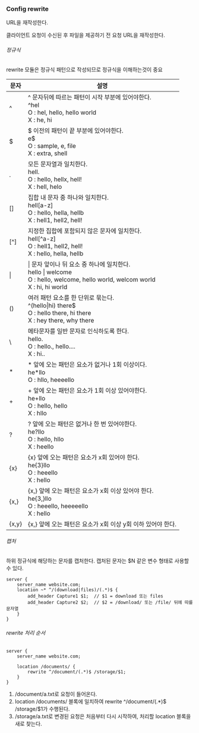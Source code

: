 ### Config rewrite

URL을 재작성한다.

클라이언트 요청이 수신된 후 파일을 제공하기 전 요청 URL을 재작성한다.

###### 정규식

rewrite 모듈은 정규식 패턴으로 작성되므로 정규식을 이해하는것이 중요

| 문자  | 설명                                                         |
| ----- | ------------------------------------------------------------ |
| ^     | ^ 문자뒤에 따르는 패턴이 시작 부분에 있어야한다.<br />^hel <br />O : hel, hello, hello world<br />X : he, hi |
| $     | $ 이전의 패턴이 끝 부분에 있어야한다.<br />e$<br />O : sample, e, file<br />X : extra, shell |
| .     | 모든 문자열과 일치한다.<br />hell.<br />O : hello, hellx, hell!<br />X : hell, helo |
| []    | 집합 내 문자 중 하나와 일치한다. <br />hell[a-z]<br />O : hello, hella, hellb<br />X : hell1, hell2, hell! |
| [^]   | 지정한 집합에 포함되지 않은 문자에 일치한다.<br />hell\[^a-z]<br />O : hell1, hell2, hell!<br />X : hello, hella, hellb |
| \|    | \| 문자 앞이나 뒤 요소 중 하나에 일치한다.<br />hello \| welcome<br />O : hello, welcome, hello world, welcom world<br />X : hi, hi world |
| ()    | 여러 패턴 요소를 한 단위로 묶는다.<br />^(hello\|hi) there$<br />O : hello there, hi there<br />X : hey there, why there |
| \     | 메타문자를 일반 문자로 인식하도록 한다.<br />hello\.<br />O : hello., hello....<br />X : hi.. |
| *     | * 앞에 오는 패턴은 요소가 없거나 1회 이상이다.<br />he*llo<br />O : hllo, heeeello |
| +     | + 앞에 오는 패턴은 요소가 1회 이상 있어야한다.<br />he+llo<br />O : hello, hello<br />X : hllo |
| ?     | ? 앞에 오는 패턴은 없거나 한 번 있어야한다.<br />he?llo<br />O : hello, hllo<br />X : heello |
| {x}   | {x} 앞에 오는 패턴은 요소가 x회 있어야 한다.<br />he{3}llo<br />O : heeello<br />X : hello |
| {x,}  | {x,} 앞에 오는 패턴은 요소가 x회 이상 있어야 한다.<br />he{3,}llo<br />O : heeello, heeeeello<br />X : hello |
| {x,y} | {x,} 앞에 오는 패턴은 요소가 x회 이상 y회 이하 있어야 한다.  |



###### 캡처

하위 정규식에 해당하는 문자를 캡처한다. 캡처된 문자는 $N 같은 변수 형태로 사용할 수 있다.

```
server {
	server_name website.com;
	location ~* ^/(download|files)/(.*)$ {
		add_header Capture1 $1;  // $1 = download 또는 files
		add_header Capture2 $2;  // $2 = /download/ 또는 /file/ 뒤에 따를 문자열
	}
}
```



###### rewrite 처리 순서

```text
server {
	server_name website.com;
	
	location /documents/ {
		rewrite ^/document/(.*)$ /storage/$1;
	}
}
```

1. /document/a.txt로 요청이 들어온다.
2. location /documents/ 블록에 일치하여 rewrite ^/document/(.*)$ /storage/$1가 수행된다.
3. /storage/a.txt로 변경된 요청은 처음부터 다시 시작하여, 처리할 location 블록을 새로 찾는다.